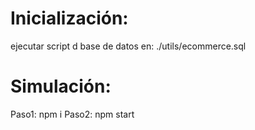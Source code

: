 # Inicialización:
ejecutar script d base de datos en: ./utils/ecommerce.sql

# Simulación:
Paso1: npm i
Paso2: npm start